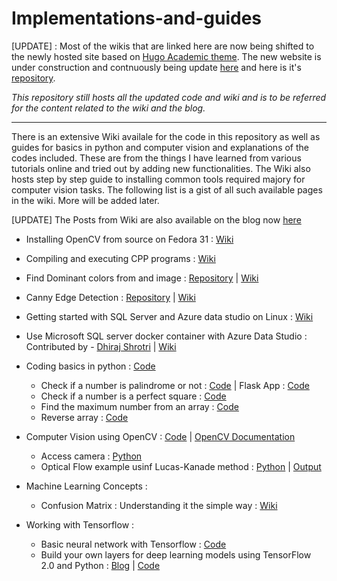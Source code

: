 # Implementations-and-guides

[UPDATE] :
Most of the wikis that are linked here are now being shifted to the newly hosted site based on [Hugo Academic theme](https://sourcethemes.com/academic/docs/). The new website is under construction and contnuously being update [here](https://ashwin-phadke.github.io) and here is it's [repository](https://github.com/ashwin-phadke/ashwin-phadke.github.io). 

*This repository still hosts all the updated code and wiki and is to be referred for the content related to the wiki and the blog.*

______________________________________________________________________________________________________________________


There is an extensive Wiki availale for the code in this repository as well as guides for basics in python and computer vision and explanations of the codes included. These are from the things I have learned from various tutorials online and tried out by adding new functionalities.
The Wiki also hosts step by step guide to installing common tools required majory for computer vision tasks. The following list is a gist of all such available pages in the wiki.
More will be added later.

[UPDATE] The Posts from Wiki are also available on the blog now [here](https://ashwin-phadke.github.io)


* Installing OpenCV from source on Fedora 31 : [Wiki](https://github.com/ashwin-phadke/implementations-and-guides/wiki#installing-opencv-from-source-on-fedora-31)

* Compiling and executing CPP programs : [Wiki](https://github.com/ashwin-phadke/implementations-and-guides/wiki/Compiling-and-executing-CPP---programs#compiling-and-executing-c-programs)

* Find Dominant colors from and image :  [Repository](https://github.com/ashwin-phadke/implementations-and-guides/tree/master/find_dominant_color) | [Wiki](https://github.com/ashwin-phadke/implementations-and-guides/wiki/Finding-dominant-color-in-an-image(CPP-and-Python)-with-Flask#finding-dominant-color-in-an-image)

* Canny Edge Detection : [Repository](https://github.com/ashwin-phadke/implementations-and-guides/tree/master/canny_edge_detection) | [Wiki](https://github.com/ashwin-phadke/implementations-and-guides/wiki/Canny-Edge-detection)

* Getting started with SQL Server and Azure data studio on Linux : [Wiki](https://github.com/ashwin-phadke/implementations-and-guides/wiki/Getting-started-with-SQL-server-on-Linux-(using-Azure-data-studio))

* Use Microsoft SQL server docker container with Azure Data Studio : Contributed by - [Dhiraj Shrotri](https://github.com/dhirajshrotri) | [Wiki](https://github.com/ashwin-phadke/implementations-and-guides/wiki/Use-Microsoft-SQL-server-docker-container-with-Azure-Data-Studio)

* Coding basics in python : [Code](https://github.com/ashwin-phadke/implementations-and-guides/tree/master/programming_basics_in_python)
  * Check if a number is palindrome or not : [Code](https://github.com/ashwin-phadke/implementations-and-guides/blob/master/programming_basics_in_python/palindrome_check.py) | Flask App : [Code](https://github.com/ashwin-phadke/implementations-and-guides/tree/master/programming_basics_in_python/paliindrome_checker)
  * Check if a number is a perfect square : [Code](https://github.com/ashwin-phadke/implementations-and-guides/blob/master/programming_basics_in_python/perfect_Square.py)
  * Find the maximum number from an array : [Code](https://github.com/ashwin-phadke/implementations-and-guides/blob/master/programming_basics_in_python/max_element_of_array.py)
   * Reverse array : [Code](https://github.com/ashwin-phadke/implementations-and-guides/blob/a269fc5824fc87ca521c78bac872364a459e0d9f/programming_basics_in_python/reverse_array.py)

* Computer Vision using OpenCV : [Code](https://github.com/ashwin-phadke/implementations-and-guides/tree/master/computer_vision_using_opencv) | [OpenCV Documentation](https://docs.opencv.org/)
  * Access camera : [Python](https://github.com/ashwin-phadke/implementations-and-guides/blob/master/computer_vision_using_opencv/access_camera.py)
  * Optical Flow example usinf Lucas-Kanade method : [Python](https://github.com/ashwin-phadke/implementations-and-guides/blob/master/computer_vision_using_opencv/optical_flow.py) | [Output](https://github.com/ashwin-phadke/implementations-and-guides/blob/master/computer_vision_using_opencv/output.gif)

* Machine Learning Concepts : 
  * Confusion Matrix : Understanding it the simple way : [Wiki](https://github.com/ashwin-phadke/implementations-and-guides/wiki/%5BML%5D-Confusion-Matrix-:-Understanding-it-the-simple-way)

* Working with Tensorflow :
  * Basic neural network with Tensorflow : [Code](https://colab.research.google.com/drive/11dXFxMvuSdqhc2a63tvzJBcZ2IB4ESVL#scrollTo=PqNIM4OAkAZ1)
  * Build your own layers for deep learning models using TensorFlow 2.0 and Python : [Blog](https://ashwin-phadke.github.io/post/build-layers-tf-python/)  | [Code](https://colab.research.google.com/drive/11dXFxMvuSdqhc2a63tvzJBcZ2IB4ESVL#scrollTo=PqNIM4OAkAZ1)
